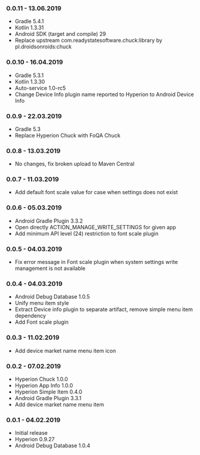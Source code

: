 ### 0.0.11 - 13.06.2019
- Gradle 5.4.1
- Kotlin 1.3.31
- Android SDK (target and compile) 29
- Replace upstream com.readystatesoftware.chuck:library by pl.droidsonroids:chuck

### 0.0.10 - 16.04.2019
- Gradle 5.3.1
- Kotlin 1.3.30
- Auto-service 1.0-rc5
- Change Device Info plugin name reported to Hyperion to Android Device Info

### 0.0.9 - 22.03.2019
- Gradle 5.3
- Replace Hyperion Chuck with FoQA Chuck

### 0.0.8 - 13.03.2019
- No changes, fix broken upload to Maven Central

### 0.0.7 - 11.03.2019
- Add default font scale value for case when settings does not exist

### 0.0.6 - 05.03.2019
- Android Gradle Plugin 3.3.2
- Open directly ACTION_MANAGE_WRITE_SETTINGS for given app
- Add minimum API level (24) restriction to font scale plugin 

### 0.0.5 - 04.03.2019
- Fix error message in Font scale plugin when system settings write management is not available

### 0.0.4 - 04.03.2019
- Android Debug Database 1.0.5
- Unify menu item style
- Extract Device info plugin to separate artifact, remove simple menu item dependency
- Add Font scale plugin

### 0.0.3 - 11.02.2019
- Add device market name menu item icon

### 0.0.2 - 07.02.2019
- Hyperion Chuck 1.0.0
- Hyperion App Info 1.0.0
- Hyperion Simple Item 0.4.0
- Android Gradle Plugin 3.3.1
- Add device market name menu item

### 0.0.1 - 04.02.2019
- Initial release
- Hyperion 0.9.27
- Android Debug Database 1.0.4
